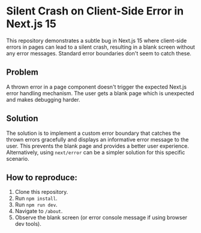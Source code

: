 # Silent Crash on Client-Side Error in Next.js 15

This repository demonstrates a subtle bug in Next.js 15 where client-side errors in pages can lead to a silent crash, resulting in a blank screen without any error messages.  Standard error boundaries don't seem to catch these. 

## Problem

A thrown error in a page component doesn't trigger the expected Next.js error handling mechanism. The user gets a blank page which is unexpected and makes debugging harder.

## Solution

The solution is to implement a custom error boundary that catches the thrown errors gracefully and displays an informative error message to the user.  This prevents the blank page and provides a better user experience.  Alternatively, using `next/error` can be a simpler solution for this specific scenario. 

## How to reproduce:
1. Clone this repository.
2. Run `npm install`.
3. Run `npm run dev`.
4. Navigate to `/about`.
5. Observe the blank screen (or error console message if using browser dev tools).